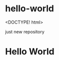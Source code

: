# hello-world

<DOCTYPE! html>
  <html>
   just new repository
<h1> Hello World <h1>
  <style>
    
   body  }
   font-style:italic;
   background-color:red;
   { 
   
  </style>
  
  </html>

